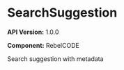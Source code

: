 # SearchSuggestion

**API Version:** 1.0.0

**Component:** RebelCODE

Search suggestion with metadata

